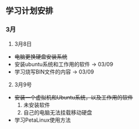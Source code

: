## 学习计划安排
### 3月
1. 3月8日
  - ~~电脑更换硬盘安装系统~~
  - 安装ubuntu系统和工作用的软件 -> 03/09
  - 学习烧写BIN文件的内容 -> 03/09
2. 3月9号
  - ~~安装一个虚拟机和Ubuntu系统，以及工作用的软件~~ 
    1. 未安装软件
    2. 自己的电脑无法挂载移动硬盘
  - 学习PetaLinux使用方法
